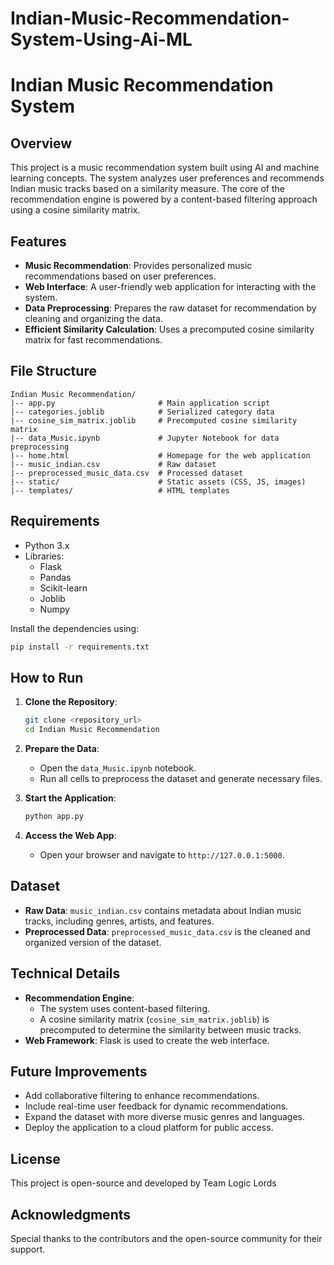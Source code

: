# Indian-Music-Recommendation-System-Using-Ai-ML
# Indian Music Recommendation System

## Overview
This project is a music recommendation system built using AI and machine learning concepts. The system analyzes user preferences and recommends Indian music tracks based on a similarity measure. The core of the recommendation engine is powered by a content-based filtering approach using a cosine similarity matrix.

## Features
- **Music Recommendation**: Provides personalized music recommendations based on user preferences.
- **Web Interface**: A user-friendly web application for interacting with the system.
- **Data Preprocessing**: Prepares the raw dataset for recommendation by cleaning and organizing the data.
- **Efficient Similarity Calculation**: Uses a precomputed cosine similarity matrix for fast recommendations.

## File Structure

```
Indian Music Recommendation/
|-- app.py                       # Main application script
|-- categories.joblib            # Serialized category data
|-- cosine_sim_matrix.joblib     # Precomputed cosine similarity matrix
|-- data_Music.ipynb             # Jupyter Notebook for data preprocessing
|-- home.html                    # Homepage for the web application
|-- music_indian.csv             # Raw dataset
|-- preprocessed_music_data.csv  # Processed dataset
|-- static/                      # Static assets (CSS, JS, images)
|-- templates/                   # HTML templates
```

## Requirements

- Python 3.x
- Libraries:
  - Flask
  - Pandas
  - Scikit-learn
  - Joblib
  - Numpy

Install the dependencies using:

```bash
pip install -r requirements.txt
```
## How to Run

1. **Clone the Repository**:

   ```bash
   git clone <repository_url>
   cd Indian Music Recommendation
   ```

2. **Prepare the Data**:

   - Open the `data_Music.ipynb` notebook.
   - Run all cells to preprocess the dataset and generate necessary files.

3. **Start the Application**:

   ```bash
   python app.py
   ```

4. **Access the Web App**:

   - Open your browser and navigate to `http://127.0.0.1:5000`.

## Dataset

- **Raw Data**: `music_indian.csv` contains metadata about Indian music tracks, including genres, artists, and features.
- **Preprocessed Data**: `preprocessed_music_data.csv` is the cleaned and organized version of the dataset.

## Technical Details

- **Recommendation Engine**:
  - The system uses content-based filtering.
  - A cosine similarity matrix (`cosine_sim_matrix.joblib`) is precomputed to determine the similarity between music tracks.
- **Web Framework**: Flask is used to create the web interface.

## Future Improvements

- Add collaborative filtering to enhance recommendations.
- Include real-time user feedback for dynamic recommendations.
- Expand the dataset with more diverse music genres and languages.
- Deploy the application to a cloud platform for public access.

## License

This project is open-source and developed by Team Logic Lords

## Acknowledgments
Special thanks to the contributors and the open-source community for their support. 
